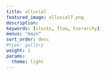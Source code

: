 ```yaml
---
title: alluvial
featured_image: alluvial7.png
description:
keywords: [stocks, flow, hierarchy]
menus: "main"
sort_order: desc
#type: gallery
weight: 1
params:
  theme: light
---
```


